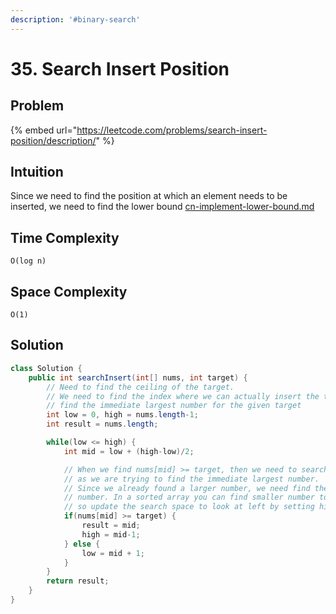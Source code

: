 ```yaml
---
description: '#binary-search'
---
```


# 35. Search Insert Position

## Problem

{% embed url="https://leetcode.com/problems/search-insert-position/description/" %}

## Intuition

Since we need to find the position at which an element needs to be inserted, we need to find the lower bound [cn-implement-lower-bound.md](cn-implement-lower-bound.md "mention")

## Time Complexity

`O(log n)`

## Space Complexity

`O(1)`

## Solution

```java
class Solution {
    public int searchInsert(int[] nums, int target) {
        // Need to find the ceiling of the target.
        // We need to find the index where we can actually insert the target, that is
        // find the immediate largest number for the given target
        int low = 0, high = nums.length-1;
        int result = nums.length;

        while(low <= high) {
            int mid = low + (high-low)/2;

            // When we find nums[mid] >= target, then we need to search towards left,
            // as we are trying to find the immediate largest number.
            // Since we already found a larger number, we need find the smaller larger
            // number. In a sorted array you can find smaller number towards your left, 
            // so update the search space to look at left by setting high = mid -1;
            if(nums[mid] >= target) {
                result = mid;
                high = mid-1;
            } else {
                low = mid + 1;
            }
        }
        return result;
    }
}
```
